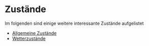 # Zustände


Im folgenden sind einige weitere interessante Zustände aufgelistet

* [Allgemeine Zustände](zustaende.md)
* [Wetterzustände](wetterzustaende.md)


